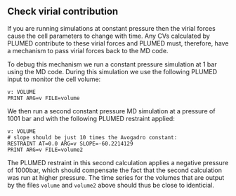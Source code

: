 Check virial contribution
-------------------------

If you are running simulations at constant pressure then the virial forces cause the cell parameters 
to change with time.  Any CVs calculated by PLUMED contribute to these virial forces and PLUMED must,
therefore, have a mechanism to pass virial forces back to the MD code. 

To debug this mechanism we run a constant pressure simulation at 1 bar using the MD code.  During this simulation
we use the following PLUMED input to monitor the cell volume:

```plumed
v: VOLUME
PRINT ARG=v FILE=volume
```

We then run a second constant pressure MD simulation at a pressure of 1001 bar and with the following PLUMED restraint 
applied:

```plumed
v: VOLUME 
# slope should be just 10 times the Avogadro constant:
RESTRAINT AT=0.0 ARG=v SLOPE=-60.2214129
PRINT ARG=v FILE=volume2
```

The PLUMED restraint in this second calculation applies a negative pressure of 1000bar, which should compensate the fact that the 
second calculation was run at higher pressure.  The time series for the volumes that are output by the files `volume` and `volume2`
above should thus be close to identicial. 
